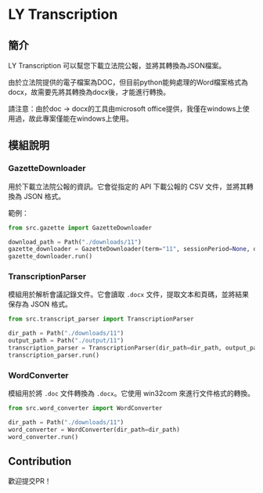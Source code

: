 # LY Transcription

## 簡介

LY Transcription 可以幫您下載立法院公報，並將其轉換為JSON檔案。

由於立法院提供的電子檔案為DOC，但目前python能夠處理的Word檔案格式為docx，故需要先將其轉換為docx後，才能進行轉換。

請注意：由於doc -> docx的工具由microsoft office提供，我僅在windows上使用過，故此專案僅能在windows上使用。

## 模組說明

### GazetteDownloader

用於下載立法院公報的資訊。它會從指定的 API 下載公報的 CSV 文件，並將其轉換為 JSON 格式。

範例：

```python
from src.gazette import GazetteDownloader

download_path = Path("./downloads/11")
gazette_downloader = GazetteDownloader(term="11", sessionPeriod=None, download_path=download_path)
gazette_downloader.run()
```

### TranscriptionParser

模組用於解析會議記錄文件。它會讀取 `.docx` 文件，提取文本和頁碼，並將結果保存為 JSON 格式。

```python
from src.transcript_parser import TranscriptionParser

dir_path = Path("./downloads/11")
output_path = Path("./output/11")
transcription_parser = TranscriptionParser(dir_path=dir_path, output_path=output_path)
transcription_parser.run()
```

### WordConverter

模組用於將 `.doc` 文件轉換為 `.docx`。它使用 win32com 來進行文件格式的轉換。

```python
from src.word_converter import WordConverter

dir_path = Path("./downloads/11")
word_converter = WordConverter(dir_path=dir_path)
word_converter.run()
```

## Contribution

歡迎提交PR！
